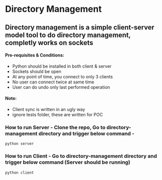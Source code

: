 # Directory Management

## Directory management is a simple client-server model tool to do directory management, completly works on sockets
#### Pre-requisites & Conditions:
* Python should be installed in both client & server
* Sockets should be open
* At any point of time, you connect to only 3 clients
* No user can connect twice at same time
* User can do undo only last performed operation


#### Note:
* Client sync is written in an ugly way
* ignore tests folder, these are written for POC 


### How to run Server - Clone the repo, Go to directory-management directory and trigger below command - 
``python server``


### How to run Client - Go to directory-management directory and trigger below command (Server should be running) 
``python client``


